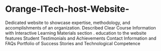 # Orange-ITech-host-Website-
Dedicated website to showcase expertise, methodology, and accomplishments of an organization. Described Clear Course Information with Interactive Learning Materials section . education to the website features Student Testimonials and Achievements Contact Information and FAQs Portfolio of Success Stories and Technological Competence
